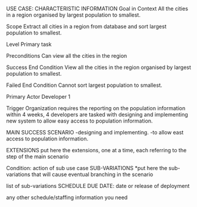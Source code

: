 USE CASE:
CHARACTERISTIC INFORMATION
Goal in Context
All the cities in a region organised by largest population to smallest.

Scope
Extract all cities in a region from database and sort largest population to smallest.

Level
Primary task

Preconditions
Can view all the  cities in the region

Success End Condition
View all the  cities in the region organised by largest population to smallest.

Failed End Condition
Cannot sort largest population to smallest. 

Primary Actor
Developer 1

Trigger
Organization requires the reporting on the population information within 4 weeks, 4 developers are tasked with designing and implementing new system to allow easy access to population information. 

MAIN SUCCESS SCENARIO
-designing and implementing.
-to allow east access to population information.

EXTENSIONS
put here the extensions, one at a time, each referring to the step of the main scenario

Condition: action of sub use case
SUB-VARIATIONS
*put here the sub-variations that will cause eventual branching in the scenario

list of sub-variations
SCHEDULE
DUE DATE: date or release of deployment

any other schedule/staffing information you need